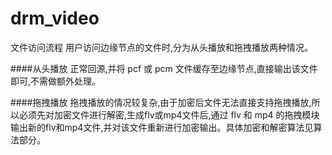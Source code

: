 # drm_video
文件访问流程 用户访问边缘节点的文件时,分为从头播放和拖拽播放两种情况。

####从头播放
    正常回源,并将 pcf 或 pcm 文件缓存至边缘节点,直接输出该文件即可,不需做额外处理。 

####拖拽播放
    拖拽播放的情况较复杂,由于加密后文件无法直接支持拖拽播放,所以必须先对加密文件进行解密,生成flv或mp4文件后,通过 flv 和 mp4 的拖拽模块输出新的flv和mp4文件,并对该文件重新进行加密输出。具体加密和解密算法见算法部分。

